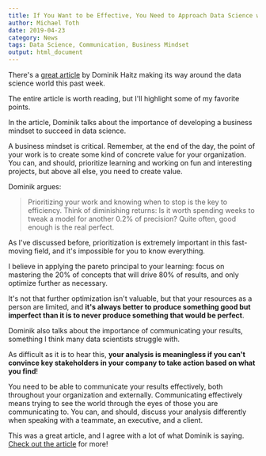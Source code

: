 ```yaml
---
title: If You Want to be Effective, You Need to Approach Data Science with a Business Mindset
author: Michael Toth
date: 2019-04-23
category: News
tags: Data Science, Communication, Business Mindset
output: html_document
---
```


There's a [great article](https://towardsdatascience.com/the-third-wave-data-scientist-1421df7433c9) by Dominik Haitz making its way around the data science world this past week. 

The entire article is worth reading, but I'll highlight some of my favorite points.

In the article, Dominik talks about the importance of developing a business mindset to succeed in data science.

A business mindset is critical. Remember, at the end of the day, the point of your work is to create some kind of concrete value for your organization. You can, and should, prioritize learning and working on fun and interesting projects, but above all else, you need to create value.

Dominik argues:
> Prioritizing your work and knowing when to stop is the key to efficiency. Think of diminishing returns: Is it worth spending weeks to tweak a model for another 0.2% of precision? Quite often, good enough is the real perfect.

As I've discussed before, prioritization is extremely important in this fast-moving field, and it's impossible for you to know everything. 

I believe in applying the pareto principal to your learning: focus on mastering the 20% of concepts that will drive 80% of results, and only optimize further as necessary. 

It's not that further optimization isn't valuable, but that your resources as a person are limited, and **it's always better to produce something good but imperfect than it is to never produce something that would be perfect**.

Dominik also talks about the importance of communicating your results, something I think many data scientists struggle with. 

As difficult as it is to hear this, **your analysis is meaningless if you can't convince key stakeholders in your company to take action based on what you find**! 

You need to be able to communicate your results effectively, both throughout your organization and externally. Communicating effectively means trying to see the world through the eyes of those you are communicating to. You can, and should, discuss your analysis differently when speaking with a teammate, an executive, and a client. 

This was a great article, and I agree with a lot of what Dominik is saying. [Check out the article](https://towardsdatascience.com/the-third-wave-data-scientist-1421df7433c9) for more!